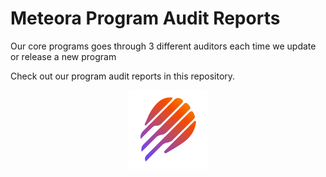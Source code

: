 # Meteora Program Audit Reports

Our core programs goes through 3 different auditors each time we update or release a new program

Check out our program audit reports in this repository.

<div align="center">
<img 
  src="https://raw.githubusercontent.com/MeteoraAg/brand-kit/14588019527b4e99d082a162e6a9957d25afb325/meteora-v2/symbol/symbol.svg" 
  style="width:25%; height:25%;"
/>
</div>
